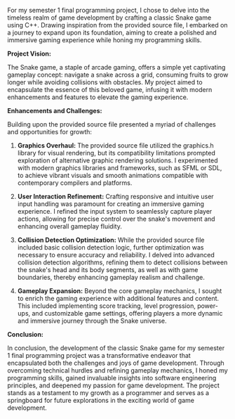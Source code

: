 For my semester 1 final programming project, I chose to delve into the timeless realm of game development by crafting a classic Snake game using C++. Drawing inspiration from the provided source file, I embarked on a journey to expand upon its foundation, aiming to create a polished and immersive gaming experience while honing my programming skills.

**Project Vision:**

The Snake game, a staple of arcade gaming, offers a simple yet captivating gameplay concept: navigate a snake across a grid, consuming fruits to grow longer while avoiding collisions with obstacles. My project aimed to encapsulate the essence of this beloved game, infusing it with modern enhancements and features to elevate the gaming experience.

**Enhancements and Challenges:**

Building upon the provided source file presented a myriad of challenges and opportunities for growth:

1. **Graphics Overhaul:** The provided source file utilized the graphics.h library for visual rendering, but its compatibility limitations prompted exploration of alternative graphic rendering solutions. I experimented with modern graphics libraries and frameworks, such as SFML or SDL, to achieve vibrant visuals and smooth animations compatible with contemporary compilers and platforms.

2. **User Interaction Refinement:** Crafting responsive and intuitive user input handling was paramount for creating an immersive gaming experience. I refined the input system to seamlessly capture player actions, allowing for precise control over the snake's movement and enhancing overall gameplay fluidity.

3. **Collision Detection Optimization:** While the provided source file included basic collision detection logic, further optimization was necessary to ensure accuracy and reliability. I delved into advanced collision detection algorithms, refining them to detect collisions between the snake's head and its body segments, as well as with game boundaries, thereby enhancing gameplay realism and challenge.

4. **Gameplay Expansion:** Beyond the core gameplay mechanics, I sought to enrich the gaming experience with additional features and content. This included implementing score tracking, level progression, power-ups, and customizable game settings, offering players a more dynamic and immersive journey through the Snake universe.

**Conclusion:**

In conclusion, the development of the classic Snake game for my semester 1 final programming project was a transformative endeavor that encapsulated both the challenges and joys of game development. Through overcoming technical hurdles and refining gameplay mechanics, I honed my programming skills, gained invaluable insights into software engineering principles, and deepened my passion for game development. The project stands as a testament to my growth as a programmer and serves as a springboard for future explorations in the exciting world of game development.
